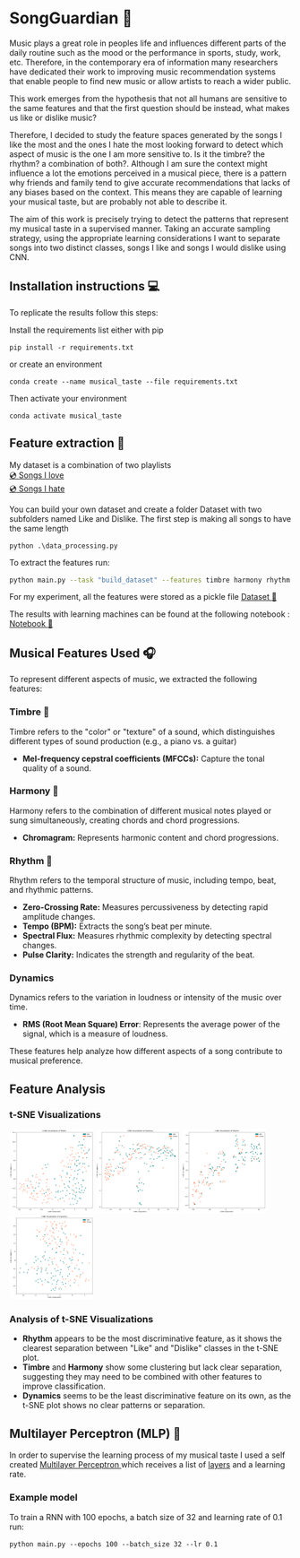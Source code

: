 # SongGuardian :drum:

Music plays a great role in peoples life and influences different parts of the daily routine such as the mood or the performance in sports, study, work, etc. Therefore, in the contemporary era of information many researchers have dedicated their work to improving music recommendation systems that enable people to find new music or allow artists to reach a wider public.

This work emerges from the hypothesis that not all humans are sensitive to the same features and that the first question should be instead, what makes us like or dislike music?

Therefore, I decided to study the feature spaces generated by the songs I like the most and the ones I hate the most looking forward to detect which aspect of music is the one I am more sensitive to. Is it the timbre? the rhythm? a combination of both?. Although I am sure the context might influence a lot the emotions perceived in a musical piece, there is a pattern why friends and family tend to give accurate recommendations that lacks of any biases based on the context. This means they are capable of learning your musical taste, but are probably not able to describe it.

The aim of this work is precisely trying to detect the patterns that represent my musical taste in a supervised manner. Taking an accurate sampling strategy, using the appropriate learning considerations I want to separate songs into two distinct classes, songs I like and songs I would dislike using CNN.

## Installation instructions :computer:
To replicate the results follow this steps:

Install the requirements list either with pip
```
pip install -r requirements.txt
```
or create an environment
```
conda create --name musical_taste --file requirements.txt
```
Then activate your environment
```
conda activate musical_taste
```

## Feature extraction :musical_note:
My dataset is a combination of two playlists\
[:cd: Songs I love](https://open.spotify.com/playlist/0c5l61Nfs7Ie0TrJ5NP5JJ?si=a7bdd16bc35c44b1)\
[:cd: Songs I hate](https://open.spotify.com/playlist/37i9dQZF1EUMDoJuT8yJsl?si=3c0fe5d717994539)

You can build your own dataset and create a folder Dataset with two subfolders named Like and Dislike.
The first step is making all songs to have the same length
```
python .\data_processing.py
```
To extract the features run:
```bash
python main.py --task "build_dataset" --features timbre harmony rhythm
```

For my experiment, all the features were stored as a pickle file
[Dataset :musical_score:](dataset_features.pckl)

The results with learning machines can be found at the following notebook :
[Notebook  :musical_keyboard:](supervising_my_musical_taste.ipynb)

## Musical Features Used :headphones:
To represent different aspects of music, we extracted the following features:

### **Timbre** 🎨
Timbre refers to the "color" or "texture" of a sound, which distinguishes different types of sound production (e.g., a piano vs. a guitar)
- **Mel-frequency cepstral coefficients (MFCCs):** Capture the tonal quality of a sound.

### **Harmony** 🎼
 Harmony refers to the combination of different musical notes played or sung simultaneously, creating chords and chord progressions.
- **Chromagram:** Represents harmonic content and chord progressions.

### **Rhythm** 🥁
Rhythm refers to the temporal structure of music, including tempo, beat, and rhythmic patterns.
- **Zero-Crossing Rate:** Measures percussiveness by detecting rapid amplitude changes.
- **Tempo (BPM):** Extracts the song’s beat per minute.
- **Spectral Flux:** Measures rhythmic complexity by detecting spectral changes.
- **Pulse Clarity:** Indicates the strength and regularity of the beat.

### **Dynamics**
Dynamics refers to the variation in loudness or intensity of the music over time.
- **RMS (Root Mean Square) Error**: Represents the average power of the signal, which is a measure of loudness.

These features help analyze how different aspects of a song contribute to musical preference.

## Feature Analysis


### **t-SNE Visualizations**

<img src="docs/timbre_tsne.png" alt="Timbre" width="150" height="150" /> <img src="docs/harmony_tsne.png" alt="Harmony" width="150" height="150" /> <img src="docs/rhythm_tsne.png" alt="Rhythm" width="150" height="150" /> <img src="docs/dynamics_tsne.png" alt="Dynamics" width="150" height="150" />

### **Analysis of t-SNE Visualizations**
- **Rhythm** appears to be the most discriminative feature, as it shows the clearest separation between "Like" and "Dislike" classes in the t-SNE plot.
- **Timbre** and **Harmony** show some clustering but lack clear separation, suggesting they may need to be combined with other features to improve classification.
- **Dynamics** seems to be the least discriminative feature on its own, as the t-SNE plot shows no clear patterns or separation.

## Multilayer Perceptron (MLP) :musical_note:
In order to supervise the learning process of my musical taste I used a self created
[Multilayer Perceptron ](https://github.com/IsitaRex/Supervising-My-Musical-Taste/blob/810f596b126773d3c525ab098154cfee992d2f46/Multilayer%20Perceptron/MLP.py)
which receives a list of
[layers](https://github.com/IsitaRex/Supervising-My-Musical-Taste/blob/810f596b126773d3c525ab098154cfee992d2f46/Multilayer%20Perceptron/Layer.py) and a learning rate.

### Example model
To train a RNN with 100 epochs, a batch size of 32 and learning rate of 0.1 run:
```
python main.py --epochs 100 --batch_size 32 --lr 0.1
```

